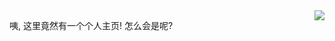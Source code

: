 <img align="right" src="https://github-readme-stats.vercel.app/api?username=one-pyy&show_icons=true" />

咦, 这里竟然有一个个人主页! 怎么会是呢?
